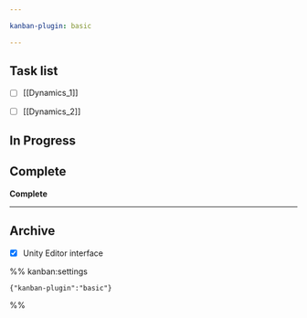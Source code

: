 ```yaml
---

kanban-plugin: basic

---
```


## Task list

- [ ] [[Dynamics_1]]
- [ ] [[Dynamics_2]]


## In Progress



## Complete

**Complete**


***

## Archive

- [x] Unity Editor interface

%% kanban:settings
```
{"kanban-plugin":"basic"}
```
%%